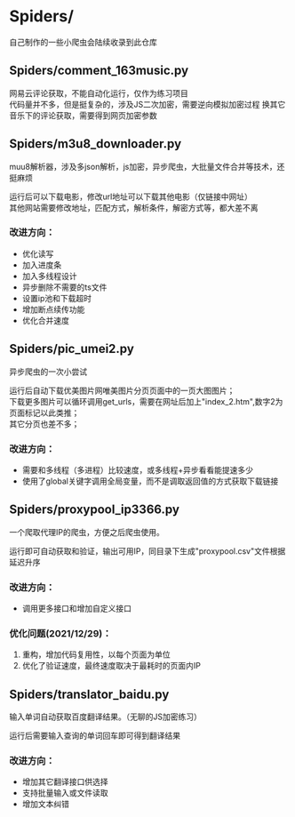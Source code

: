 # Spiders/ 
自己制作的一些小爬虫会陆续收录到此仓库

## Spiders/comment_163music.py
网易云评论获取，不能自动化运行，仅作为练习项目  
代码量并不多，但是挺复杂的，涉及JS二次加密，需要逆向模拟加密过程
换其它音乐下的评论获取，需要得到网页加密参数

## Spiders/m3u8_downloader.py
muu8解析器，涉及多json解析，js加密，异步爬虫，大批量文件合并等技术，还挺麻烦

运行后可以下载电影，修改url地址可以下载其他电影（仅链接中网址）  
其他网站需要修改地址，匹配方式，解析条件，解密方式等，都大差不离

### 改进方向：
  * 优化读写
  * 加入进度条
  * 加入多线程设计
  * 异步删除不需要的ts文件
  * 设置ip池和下载超时
  * 增加断点续传功能
  * 优化合并速度


## Spiders/pic_umei2.py
异步爬虫的一次小尝试

运行后自动下载优美图片网唯美图片分页页面中的一页大图图片；  
下载更多图片可以循环调用get_urls，需要在网址后加上"index_2.htm",数字2为页面标记以此类推；  
其它分页也差不多；  

### 改进方向：
  * 需要和多线程（多进程）比较速度，或多线程+异步看看能提速多少
  * 使用了global关键字调用全局变量，而不是调取返回值的方式获取下载链接


## Spiders/proxypool_ip3366.py 
一个爬取代理IP的爬虫，方便之后爬虫使用。

运行即可自动获取和验证，输出可用IP，同目录下生成"proxypool.csv"文件根据延迟升序

### 改进方向：
  * 调用更多接口和增加自定义接口

### 优化问题(2021/12/29)：
  1. 重构，增加代码复用性，以每个页面为单位
  2. 优化了验证速度，最终速度取决于最耗时的页面内IP


## Spiders/translator_baidu.py
输入单词自动获取百度翻译结果。（无聊的JS加密练习）

运行后需要输入查询的单词回车即可得到翻译结果

### 改进方向：
  * 增加其它翻译接口供选择
  * 支持批量输入或文件读取
  * 增加文本纠错

